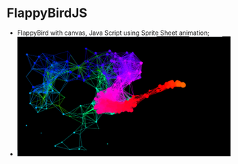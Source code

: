 # FlappyBirdJS
- FlappyBird with canvas, Java Script using Sprite Sheet animation;
- ![alt text](https://github.com/Chitranshu-9/MouseEffectWithCanvas-JS/blob/main/mouse%20effect%20java%20script.png)
